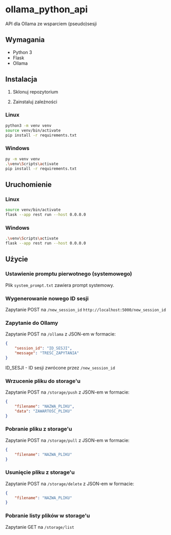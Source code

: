 # ollama_python_api
API dla Ollama ze wsparciem (pseudo)sesji

## Wymagania

- Python 3
- Flask
- Ollama

## Instalacja

1. Sklonuj repozytorium

2. Zainstaluj zależności

### Linux

```bash
python3 -m venv venv
source venv/bin/activate
pip install -r requirements.txt
```

### Windows

```bash
py -m venv venv
.\venv\Scripts\activate
pip install -r requirements.txt
```

## Uruchomienie

### Linux

```bash
source venv/bin/activate
flask --app rest run --host 0.0.0.0
```

### Windows

```bash
.\venv\Scripts\activate
flask --app rest run --host 0.0.0.0
```

## Użycie

### Ustawienie promptu pierwotnego (systemowego)

Plik `system_prompt.txt` zawiera prompt systemowy.

### Wygenerowanie nowego ID sesji

Zapytanie POST na `/new_session_id`
`http://localhost:5000/new_session_id`

### Zapytanie do Ollamy

Zapytanie POST na `/ollama` z JSON-em w formacie:
```json
{
    "session_id": "ID_SESJI",
    "message": "TREŚĆ_ZAPYTANIA"
}
```
ID_SESJI - ID sesji zwrócone przez `/new_session_id`

### Wrzucenie pliku do storage'u

Zapytanie POST na `/storage/push` z JSON-em w formacie:
```json
{
    "filename": "NAZWA_PLIKU",
    "data": "ZAWARTOŚĆ_PLIKU"
}
```

### Pobranie pliku z storage'u

Zapytanie POST na `/storage/pull` z JSON-em w formacie:
```json
{
    "filename": "NAZWA_PLIKU"
}
```

### Usunięcie pliku z storage'u

Zapytanie POST na `/storage/delete` z JSON-em w formacie:
```json
{
    "filename": "NAZWA_PLIKU"
}
```

### Pobranie listy plików w storage'u

Zapytanie GET na `/storage/list`
